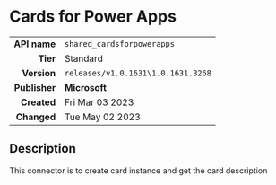 # Cards for Power Apps
| | |
|-:|-|
|**API name**|`shared_cardsforpowerapps`|
|**Tier**|Standard|
|**Version**|`releases/v1.0.1631\1.0.1631.3268`|
|**Publisher**|**Microsoft**|
|**Created**|Fri Mar 03 2023|
|**Changed**|Tue May 02 2023|

## Description
This connector is to create card instance and get the card description
